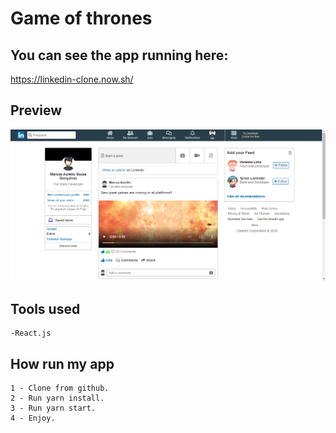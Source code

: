 # Game of thrones

## You can see the app running here:
 
https://linkedin-clone.now.sh/

## Preview

![Optional Text](/src/Assets/preview.PNG)

## Tools used
```
-React.js
```
## How run my app

```
1 - Clone from github.
2 - Run yarn install.
3 - Run yarn start.
4 - Enjoy.
```
